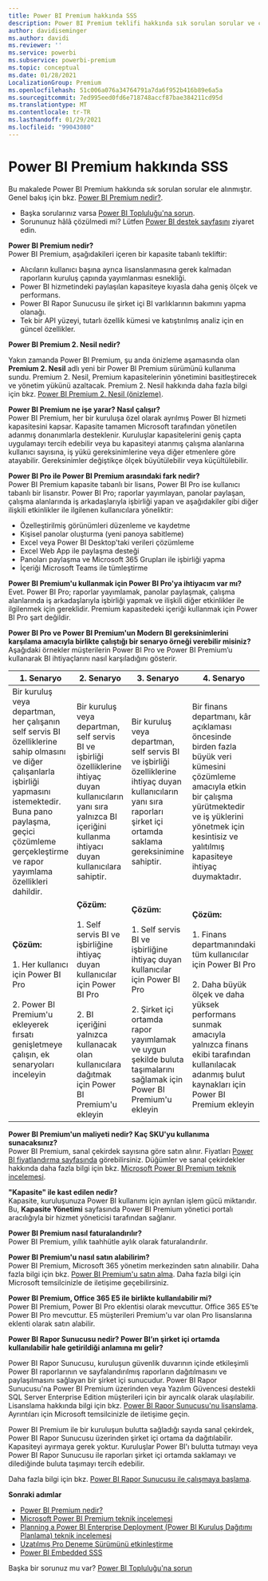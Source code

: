 ```yaml
---
title: Power BI Premium hakkında SSS
description: Power BI Premium teklifi hakkında sık sorulan sorular ve cevaplar listesini inceleyin.
author: davidiseminger
ms.author: davidi
ms.reviewer: ''
ms.service: powerbi
ms.subservice: powerbi-premium
ms.topic: conceptual
ms.date: 01/28/2021
LocalizationGroup: Premium
ms.openlocfilehash: 51c006a076a34764791a7da6f952b416b89e6a5a
ms.sourcegitcommit: 7ed995eed0fd6e718748accf87bae384211cd95d
ms.translationtype: MT
ms.contentlocale: tr-TR
ms.lasthandoff: 01/29/2021
ms.locfileid: "99043080"
---
```

# <a name="power-bi-premium-faq"></a>Power BI Premium hakkında SSS

Bu makalede Power BI Premium hakkında sık sorulan sorular ele alınmıştır. Genel bakış için bkz. [Power BI Premium nedir?](service-premium-what-is.md).

* Başka sorularınız varsa [Power BI Topluluğu'na sorun](https://community.powerbi.com/).
* Sorununuz hâlâ çözülmedi mi? Lütfen [Power BI destek sayfasını](https://powerbi.microsoft.com/support/) ziyaret edin.

**Power BI Premium nedir?**  
Power BI Premium, aşağıdakileri içeren bir kapasite tabanlı tekliftir:

* Alıcıların kullanıcı başına ayrıca lisanslanmasına gerek kalmadan raporların kuruluş çapında yayımlanması esnekliği.
* Power BI hizmetindeki paylaşılan kapasiteye kıyasla daha geniş ölçek ve performans.
* Power BI Rapor Sunucusu ile şirket içi BI varlıklarının bakımını yapma olanağı.
* Tek bir API yüzeyi, tutarlı özellik kümesi ve katıştırılmış analiz için en güncel özellikler.

**Power BI Premium 2. Nesil nedir?**

Yakın zamanda Power BI Premium, şu anda önizleme aşamasında olan **Premium 2. Nesil** adlı yeni bir Power BI Premium sürümünü kullanıma sundu. Premium 2. Nesil, Premium kapasitelerinin yönetimini basitleştirecek ve yönetim yükünü azaltacak. Premium 2. Nesil hakkında daha fazla bilgi için bkz. [Power BI Premium 2. Nesil (önizleme)](service-premium-what-is.md#power-bi-premium-generation-2-preview).


**Power BI Premium ne işe yarar? Nasıl çalışır?**  
Power BI Premium, her bir kuruluşa özel olarak ayrılmış Power BI hizmeti kapasitesini kapsar. Kapasite tamamen Microsoft tarafından yönetilen adanmış donanımlarla desteklenir. Kuruluşlar kapasitelerini geniş çapta uygulamayı tercih edebilir veya bu kapasiteyi atanmış çalışma alanlarına kullanıcı sayısına, iş yükü gereksinimlerine veya diğer etmenlere göre atayabilir. Gereksinimler değiştikçe ölçek büyütülebilir veya küçültülebilir.

**Power BI Pro ile Power BI Premium arasındaki fark nedir?**  
Power BI Premium kapasite tabanlı bir lisans, Power BI Pro ise kullanıcı tabanlı bir lisanstır. Power BI Pro; raporlar yayımlayan, panolar paylaşan, çalışma alanlarında iş arkadaşlarıyla işbirliği yapan ve aşağıdakiler gibi diğer ilişkili etkinlikler ile ilgilenen kullanıcılara yöneliktir:

* Özelleştirilmiş görünümleri düzenleme ve kaydetme
* Kişisel panolar oluşturma (yeni panoya sabitleme)
* Excel veya Power BI Desktop'taki verileri çözümleme
* Excel Web App ile paylaşma desteği
* Panoları paylaşma ve Microsoft 365 Grupları ile işbirliği yapma
* İçeriği Microsoft Teams ile tümleştirme

**Power BI Premium'u kullanmak için Power BI Pro'ya ihtiyacım var mı?**  
Evet. Power BI Pro; raporlar yayımlamak, panolar paylaşmak, çalışma alanlarında iş arkadaşlarıyla işbirliği yapmak ve ilişkili diğer etkinlikler ile ilgilenmek için gereklidir. Premium kapasitedeki içeriği kullanmak için Power BI Pro şart değildir.

**Power BI Pro ve Power BI Premium'un Modern BI gereksinimlerini karşılama amacıyla birlikte çalıştığı bir senaryo örneği verebilir misiniz?**  
Aşağıdaki örnekler müşterilerin Power BI Pro ve Power BI Premium’u kullanarak BI ihtiyaçlarını nasıl karşıladığını gösterir.

| 1\. Senaryo | 2\. Senaryo | 3\. Senaryo | 4\. Senaryo |
| --- | --- | --- | --- |
| Bir kuruluş veya departman, her çalışanın self servis BI özelliklerine sahip olmasını ve diğer çalışanlarla işbirliği yapmasını istemektedir. Buna pano paylaşma, geçici çözümleme gerçekleştirme ve rapor yayımlama özellikleri dahildir. | Bir kuruluş veya departman, self servis BI ve işbirliği özelliklerine ihtiyaç duyan kullanıcıların yanı sıra yalnızca BI içeriğini kullanma ihtiyacı duyan kullanıcılara sahiptir. | Bir kuruluş veya departman, self servis BI ve işbirliği özelliklerine ihtiyaç duyan kullanıcıların yanı sıra raporları şirket içi ortamda saklama gereksinimine sahiptir. | Bir finans departmanı, kâr açıklaması öncesinde birden fazla büyük veri kümesini çözümleme amacıyla etkin bir çalışma yürütmektedir ve iş yüklerini yönetmek için kesintisiz ve yalıtılmış kapasiteye ihtiyaç duymaktadır. |
| **Çözüm:**<br/><br/>1. Her kullanıcı için Power BI Pro<br/><br/>2. Power BI Premium'u ekleyerek fırsatı genişletmeye çalışın, ek senaryoları inceleyin |**Çözüm:**<br/><br/>1. Self servis BI ve işbirliğine ihtiyaç duyan kullanıcılar için Power BI Pro<br/><br/>2. BI içeriğini yalnızca kullanacak olan kullanıcılara dağıtmak için Power BI Premium'u ekleyin |**Çözüm:**<br/><br/>1. Self servis BI ve işbirliğine ihtiyaç duyan kullanıcılar için Power BI Pro<br/><br/>2. Şirket içi ortamda rapor yayımlamak ve uygun şekilde buluta taşımalarını sağlamak için Power BI Premium'u ekleyin |**Çözüm:**<br/><br/>1. Finans departmanındaki tüm kullanıcılar için Power BI Pro<br/><br/>2. Daha büyük ölçek ve daha yüksek performans sunmak amacıyla yalnızca finans ekibi tarafından kullanılacak adanmış bulut kaynakları için Power BI Premium ekleyin |

**Power BI Premium'un maliyeti nedir? Kaç SKU'yu kullanıma sunacaksınız?**  
Power BI Premium, sanal çekirdek sayısına göre satın alınır. Fiyatları [Power BI fiyatlandırma sayfasında](https://powerbi.microsoft.com/pricing/) görebilirsiniz. Düğümler ve sanal çekirdekler hakkında daha fazla bilgi için bkz. [Microsoft Power BI Premium teknik incelemesi](https://aka.ms/pbipremiumwhitepaper).

**"Kapasite" ile kast edilen nedir?**  
Kapasite, kuruluşunuza Power BI kullanımı için ayrılan işlem gücü miktarıdır. Bu, **Kapasite Yönetimi** sayfasında Power BI Premium yönetici portalı aracılığıyla bir hizmet yöneticisi tarafından sağlanır.

**Power BI Premium nasıl faturalandırılır?**  
Power BI Premium, yıllık taahhütle aylık olarak faturalandırılır.

**Power BI Premium'u nasıl satın alabilirim?**  
Power BI Premium, Microsoft 365 yönetim merkezinden satın alınabilir. Daha fazla bilgi için bkz. [Power BI Premium'u satın alma](service-admin-premium-purchase.md). Daha fazla bilgi için Microsoft temsilcinizle de iletişime geçebilirsiniz.

**Power BI Premium, Office 365 E5 ile birlikte kullanılabilir mi?**  
Power BI Premium, Power BI Pro eklentisi olarak mevcuttur. Office 365 E5'te Power BI Pro mevcuttur. E5 müşterileri Premium'u var olan Pro lisanslarına eklenti olarak satın alabilir.

**Power BI Rapor Sunucusu nedir? Power BI’ın şirket içi ortamda kullanılabilir hale getirildiği anlamına mı gelir?**

Power BI Rapor Sunucusu, kuruluşun güvenlik duvarının içinde etkileşimli Power BI raporlarının ve sayfalandırılmış raporların dağıtılmasını ve paylaşılmasını sağlayan bir şirket içi sunucudur. Power BI Rapor Sunucusu'na Power BI Premium üzerinden veya Yazılım Güvencesi destekli SQL Server Enterprise Edition müşterileri için bir ayrıcalık olarak ulaşılabilir. Lisanslama hakkında bilgi için bkz. [Power BI Rapor Sunucusu'nu lisanslama](../report-server/get-started.md#licensing-power-bi-report-server). Ayrıntıları için Microsoft temsilcinizle de iletişime geçin.

Power BI Premium ile bir kuruluşun bulutta sağladığı sayıda sanal çekirdek, Power BI Rapor Sunucusu üzerinden şirket içi ortama da dağıtılabilir. Kapasiteyi ayırmaya gerek yoktur. Kuruluşlar Power BI'ı bulutta tutmayı veya Power BI Rapor Sunucusu ile raporları şirket içi ortamda saklamayı ve dilediğinde buluta taşımayı tercih edebilir.

Daha fazla bilgi için bkz. [Power BI Rapor Sunucusu ile çalışmaya başlama](../report-server/get-started.md).

**Sonraki adımlar**

* [Power BI Premium nedir?](service-premium-what-is.md)
* [Microsoft Power BI Premium teknik incelemesi](https://aka.ms/pbipremiumwhitepaper)
* [Planning a Power BI Enterprise Deployment (Power BI Kuruluş Dağıtımı Planlama) teknik incelemesi](https://aka.ms/pbienterprisedeploy)
* [Uzatılmış Pro Deneme Sürümünü etkinleştirme](../fundamentals/service-self-service-signup-for-power-bi.md)
* [Power BI Embedded SSS](../developer/embedded/embedded-faq.md)

Başka bir sorunuz mu var? [Power BI Topluluğu'na sorun](https://community.powerbi.com/)
